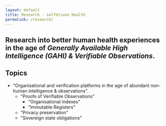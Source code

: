 ```yaml
---
layout: default
title: Research - selfdriven Health
permalink: /research/
---
```


## Research into better human health experiences in the age of *Generally Available High Intelligence (GAHI) & Verifiable Observations*.

## Topics
- "Organisational and verification platforms in the age of abundant non-human intelligence & observations".
    - "Proofs of Verifiable Observations"
        - "Organisational indexes"
        - "Immutable Registers"
    - "Privacy preservation"
    - "Sovereign state obligations"

